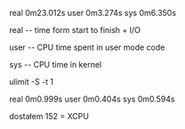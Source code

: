 real	0m23.012s
user	0m3.274s
sys	0m6.350s

real -- time form start to finish + I/O

user -- CPU time spent in user mode code

sys -- CPU time in kernel


ulimit -S -t 1

real	0m0.999s
user	0m0.404s
sys	0m0.594s


dostałem 152 = XCPU


